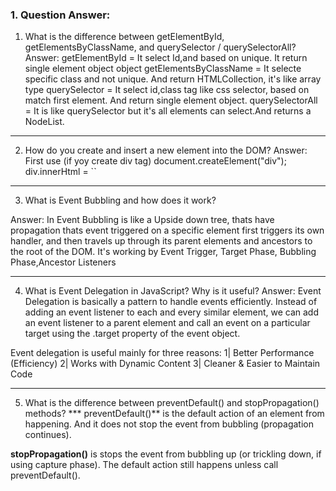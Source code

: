 

### 1. Question Answer: 

1) What is the difference between getElementById, getElementsByClassName, and querySelector / querySelectorAll?
Answer: 
getElementById = It select Id,and based on unique. It return single element object object 
getElementsByClassName = It selecte specific class and not unique. And return HTMLCollection, it's like array type
querySelector = It select id,class tag like css selector, based on match first element. And return single element object. 
querySelectorAll = It is like querySelector but  it's all elements can select.And returns a NodeList.

---

2) How do you create and insert a new element into the DOM?
Answer: First use (if yoy create div tag) 
 document.createElement("div");
div.innerHtml = ``

---

3) What is Event Bubbling and how does it work?

Answer: In Event Bubbling is like a Upside down tree, thats have propagation thats event triggered on a specific element first triggers its own handler, and then travels up through its parent elements and ancestors to the root of the DOM. 
It's working by Event Trigger, Target Phase,  Bubbling Phase,Ancestor Listeners

---

4) What is Event Delegation in JavaScript? Why is it useful?
Answer: Event Delegation is basically a pattern to handle events efficiently. Instead of adding an event listener to each and every similar element, we can add an event listener to a parent element and call an event on a particular target using the .target property of the event object.

Event delegation is useful mainly for three reasons: 
1| Better Performance (Efficiency)
2| Works with Dynamic Content
3| Cleaner & Easier to Maintain Code

---

5) What is the difference between preventDefault() and stopPropagation() methods?
*** preventDefault()** is the default action of an element from happening. And it does not stop the event from bubbling (propagation continues).

**stopPropagation()** is stops the event from bubbling up (or trickling down, if using capture phase).
The default action still happens unless call preventDefault().

